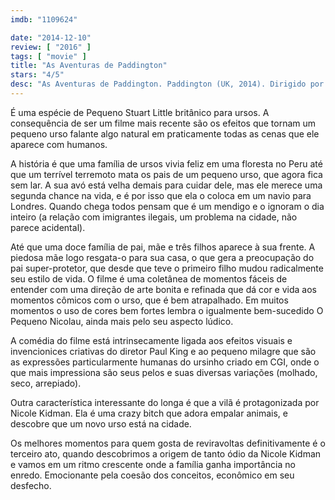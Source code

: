 ```yaml
---
imdb: "1109624"

date: "2014-12-10"
review: [ "2016" ]
tags: [ "movie" ]
title: "As Aventuras de Paddington"
stars: "4/5"
desc: "As Aventuras de Paddington. Paddington (UK, 2014). Dirigido por Paul King. Escrito por Paul King, Hamish McColl, Paul King, Michael Bond. Com Tim Downie, Madeleine Worrall, Lottie Steer, Geoffrey Palmer, Theresa Watson, Imelda Staunton, Michael Gambon, Ben Whishaw, Hugh Bonneville."
---
```

É uma espécie de Pequeno Stuart Little britânico para ursos. A consequência de ser um filme mais recente são os efeitos que tornam um pequeno urso falante algo natural em praticamente todas as cenas que ele aparece com humanos.

A história é que uma família de ursos vivia feliz em uma floresta no Peru até que um terrível terremoto mata os pais de um pequeno urso, que agora fica sem lar. A sua avó está velha demais para cuidar dele, mas ele merece uma segunda chance na vida, e é por isso que ela o coloca em um navio para Londres. Quando chega todos pensam que é um mendigo e o ignoram o dia inteiro (a relação com imigrantes ilegais, um problema na cidade, não parece acidental).

Até que uma doce família de pai, mãe e três filhos aparece à sua frente. A piedosa mãe logo resgata-o para sua casa, o que gera a preocupação do pai super-protetor, que desde que teve o primeiro filho mudou radicalmente seu estilo de vida. O filme é uma coletânea de momentos fáceis de entender com uma direção de arte bonita e refinada que dá cor e vida aos momentos cômicos com o urso, que é bem atrapalhado. Em muitos momentos o uso de cores bem fortes lembra o igualmente bem-sucedido O Pequeno Nicolau, ainda mais pelo seu aspecto lúdico.

A comédia do filme está intrinsecamente ligada aos efeitos visuais e invencionices criativas do diretor Paul King e ao pequeno milagre que são as expressões particularmente humanas do ursinho criado em CGI, onde o que mais impressiona são seus pelos e suas diversas variações (molhado, seco, arrepiado).

Outra característica interessante do longa é que a vilã é protagonizada por Nicole Kidman. Ela é uma crazy bitch que adora empalar animais, e descobre que um novo urso está na cidade.

Os melhores momentos para quem gosta de reviravoltas definitivamente é o terceiro ato, quando descobrimos a origem de tanto ódio da Nicole Kidman e vamos em um ritmo crescente onde a família ganha importância no enredo. Emocionante pela coesão dos conceitos, econômico em seu desfecho.

